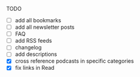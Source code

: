 TODO

-   [ ] add all bookmarks
-   [ ] add all newsletter posts
-   [ ] FAQ
-   [ ] add RSS feeds
-   [ ] changelog
-   [ ] add descriptions
-   [x] cross reference podcasts in specific categories
-   [x] fix links in Read